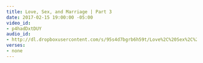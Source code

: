 ```yaml
---
title: Love, Sex, and Marriage | Part 3
date: 2017-02-15 19:00:00 -05:00
video_id:
- p4hadDxtDUY
audio_id:
- http://dl.dropboxusercontent.com/s/95s4d7bgrb6h59t/Love%2C%20Sex%2C%20and%20Marriage%20Part%203.mp3
verses:
- none
---
```


